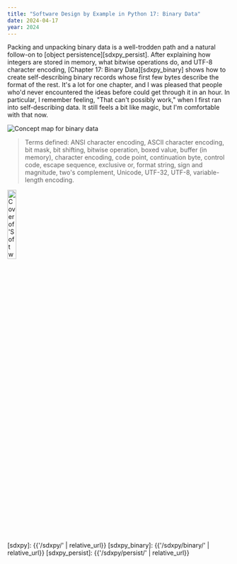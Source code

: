 ```yaml
---
title: "Software Design by Example in Python 17: Binary Data"
date: 2024-04-17
year: 2024
---
```


Packing and unpacking binary data is a well-trodden path
and a natural follow-on to [object persistence][sdxpy_persist].
After explaining how integers are stored in memory,
what bitwise operations do,
and UTF-8 character encoding,
[Chapter 17: Binary Data][sdxpy_binary] shows how to create self-describing binary records
whose first few bytes describe the format of the rest.
It's a lot for one chapter,
and I was pleased that people who'd never encountered the ideas before
could get through it in an hour.
In particular,
I remember feeling, "That can't possibly work," when I first ran into self-describing data.
It still feels a bit like magic,
but I'm comfortable with that now.

<img class="centered" src="{{'/sdxpy/binary/concept_map.svg' | relative_url}}" alt="Concept map for binary data"/>

> Terms defined: ANSI character encoding, ASCII character encoding, bit mask, bit shifting, bitwise operation, boxed value, buffer (in memory), character encoding, code point, continuation byte, control code, escape sequence, exclusive or, format string, sign and magnitude, two's complement, Unicode, UTF-32, UTF-8, variable-length encoding.

<a href="https://www.routledge.com/Software-Design-by-Example-A-Tool-Based-Introduction-with-Python/Wilson/p/book/9781032725215"><img src="{{'/sdxpy/sdxpy-cover.png' | relative_url}}" alt="Cover of 'Software Design by Example'" width="20%" class="centered">
</a>

[sdxpy]: {{'/sdxpy/' | relative_url}}
[sdxpy_binary]: {{'/sdxpy/binary/' | relative_url}}
[sdxpy_persist]: {{'/sdxpy/persist/' | relative_url}}
